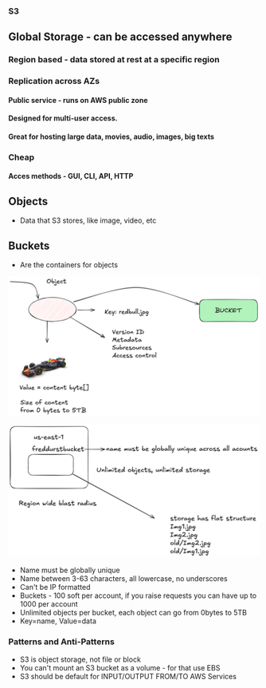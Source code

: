 ### S3

## Global Storage - can be accessed anywhere
### Region based - data stored at rest at a specific region
### Replication across AZs


#### Public service - runs on AWS public zone


#### Designed for multi-user access.

#### Great for hosting large data, movies, audio, images, big texts

### Cheap


#### Acces methods - GUI, CLI, API, HTTP

## Objects
- Data that S3 stores, like image, video, etc

## Buckets
- Are the containers for objects

![alt text](image-3.png)

![alt text](image-4.png)

- Name must be globally unique
- Name between 3-63 characters, all lowercase, no underscores
- Can't be IP formatted
- Buckets - 100 soft per account, if you raise requests you can have up to 1000 per account
- Unlimited objects per bucket, each object can go from 0bytes to 5TB
- Key=name, Value=data

### Patterns and Anti-Patterns
- S3 is object storage, not file or block
- You can't mount an S3 bucket as a volume - for that use EBS
- S3 should be default for INPUT/OUTPUT FROM/TO AWS Services
